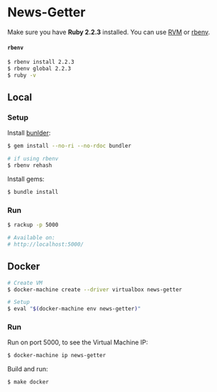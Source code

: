 # News-Getter

Make sure you have **Ruby 2.2.3** installed.
You can use [RVM](https://rvm.io/) or [rbenv](https://github.com/sstephenson/rbenv).

#### `rbenv`
```sh
$ rbenv install 2.2.3
$ rbenv global 2.2.3
$ ruby -v
```

## Local

### Setup

Install [bunlder](http://bundler.io/):
```sh
$ gem install --no-ri --no-rdoc bundler

# if using rbenv
$ rbenv rehash
```

Install gems:
```sh
$ bundle install
```

### Run
```sh
$ rackup -p 5000

# Available on:
# http://localhost:5000/
```

## Docker

```sh
# Create VM
$ docker-machine create --driver virtualbox news-getter

# Setup
$ eval "$(docker-machine env news-getter)"
```

### Run

Run on port 5000, to see the Virtual Machine IP:
```sh
$ docker-machine ip news-getter
```

Build and run:
```sh
$ make docker
```
